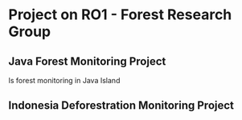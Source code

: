 # Project on RO1 - Forest Research Group
## Java Forest Monitoring Project 
Is forest monitoring in Java Island

## Indonesia Deforestration Monitoring Project

